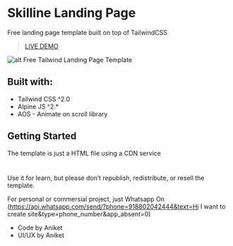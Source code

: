 # Skilline Landing Page
Free landing page template built on top of TailwindCSS

> [LIVE DEMO](https://anikettiwaridev.github.io/Frontend-design/Landing-page/skilline/)

![alt Free Tailwind Landing Page Template](https://i.postimg.cc/q7xRmNVp/FB-IMG-16158730841972067.jpg)

## Built with:
- Tailwind CSS ^2.0
- Alpine JS ^2.*
- AOS - Animate on scroll library

## Getting Started
The template is just a HTML file using a CDN service



#
Use it for learn, but please don’t republish, redistribute, or resell the template.

For personal or commersial project, just Whatsapp On (https://api.whatsapp.com/send/?phone=918802042444&text=Hi I want to create site&type=phone_number&app_absent=0)

- Code by Aniket
- UI/UX by Aniket
